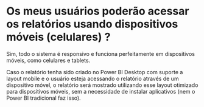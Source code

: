 # Os meus usuários poderão acessar os relatórios usando dispositivos móveis (celulares) ?

Sim, todo o sistema é responsivo e funciona perfeitamente em dispositivos móveis, como celulares e tablets.

Caso o relatório tenha sido criado no Power BI Desktop com suporte a layout mobile e o usuário esteja acessando o relatório através de um dispositivo móvel, o relatório será mostrado utilizando esse layout otimizado para dispositivos móveis, sem a necessidade de instalar aplicativos (nem o Power BI tradicional faz isso).
